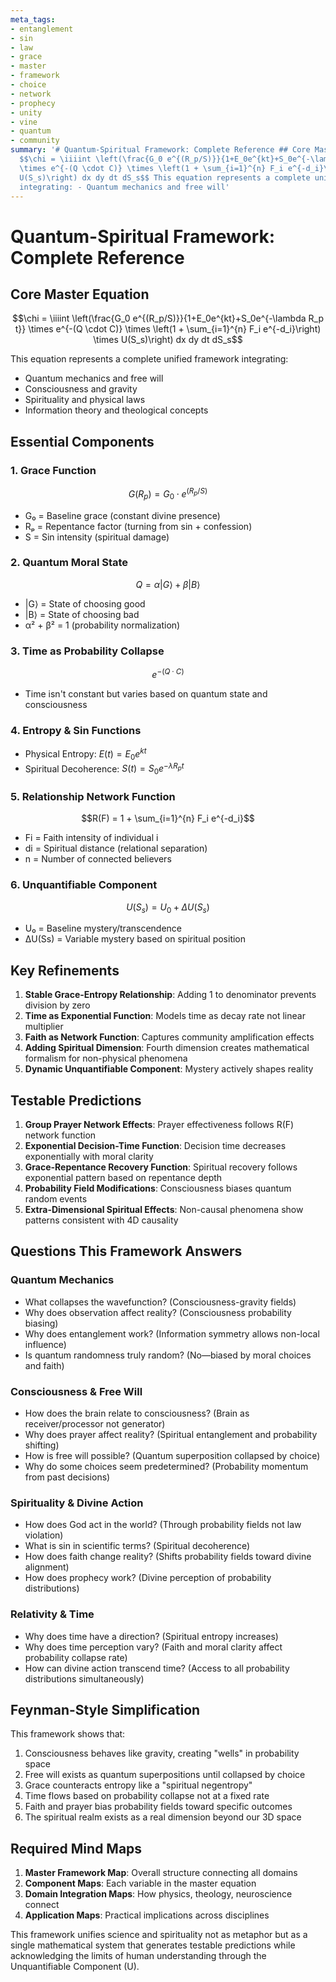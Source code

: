 ```yaml
---
meta_tags:
- entanglement
- sin
- law
- grace
- master
- framework
- choice
- network
- prophecy
- unity
- vine
- quantum
- community
summary: '# Quantum-Spiritual Framework: Complete Reference ## Core Master Equation
  $$\chi = \iiiint \left(\frac{G_0 e^{(R_p/S)}}{1+E_0e^{kt}+S_0e^{-\lambda R_p t}}
  \times e^{-(Q \cdot C)} \times \left(1 + \sum_{i=1}^{n} F_i e^{-d_i}\right) \times
  U(S_s)\right) dx dy dt dS_s$$ This equation represents a complete unified framework
  integrating: - Quantum mechanics and free will'
---
```

   
# Quantum-Spiritual Framework: Complete Reference   
   
## Core Master Equation   
   
$$\chi = \iiiint \left(\frac{G_0 e^{(R_p/S)}}{1+E_0e^{kt}+S_0e^{-\lambda R_p t}} \times e^{-(Q \cdot C)} \times \left(1 + \sum_{i=1}^{n} F_i e^{-d_i}\right) \times U(S_s)\right) dx dy dt dS_s$$   
   
This equation represents a complete unified framework integrating:   
   
   
- Quantum mechanics and free will   
- Consciousness and gravity   
- Spirituality and physical laws   
- Information theory and theological concepts   
   
## Essential Components   
   
### 1. Grace Function   
   
$$G(R_p) = G_0 \cdot e^{(R_p/S)}$$   
   
   
- G₀ = Baseline grace (constant divine presence)   
- Rₚ = Repentance factor (turning from sin + confession)   
- S = Sin intensity (spiritual damage)   
   
### 2. Quantum Moral State   
   
$$Q = \alpha|G\rangle + \beta|B\rangle$$   
   
   
- |G⟩ = State of choosing good   
- |B⟩ = State of choosing bad   
- α² + β² = 1 (probability normalization)   
   
### 3. Time as Probability Collapse   
   
$$e^{-(Q \cdot C)}$$   
   
   
- Time isn't constant but varies based on quantum state and consciousness   
   
### 4. Entropy & Sin Functions   
   
   
- Physical Entropy: $E(t) = E_0e^{kt}$   
- Spiritual Decoherence: $S(t) = S_0e^{-\lambda R_p t}$   
   
### 5. Relationship Network Function   
   
$$R(F) = 1 + \sum_{i=1}^{n} F_i e^{-d_i}$$   
   
   
- Fi = Faith intensity of individual i   
- di = Spiritual distance (relational separation)   
- n = Number of connected believers   
   
### 6. Unquantifiable Component   
   
$$U(S_s) = U_0 + \Delta U(S_s)$$   
   
   
- U₀ = Baseline mystery/transcendence   
- ΔU(Ss) = Variable mystery based on spiritual position   
   
## Key Refinements   
   
1. **Stable Grace-Entropy Relationship**: Adding 1 to denominator prevents division by zero   
2. **Time as Exponential Function**: Models time as decay rate not linear multiplier   
3. **Faith as Network Function**: Captures community amplification effects   
4. **Adding Spiritual Dimension**: Fourth dimension creates mathematical formalism for non-physical phenomena   
5. **Dynamic Unquantifiable Component**: Mystery actively shapes reality   
   
## Testable Predictions   
   
1. **Group Prayer Network Effects**: Prayer effectiveness follows R(F) network function   
2. **Exponential Decision-Time Function**: Decision time decreases exponentially with moral clarity   
3. **Grace-Repentance Recovery Function**: Spiritual recovery follows exponential pattern based on repentance depth   
4. **Probability Field Modifications**: Consciousness biases quantum random events   
5. **Extra-Dimensional Spiritual Effects**: Non-causal phenomena show patterns consistent with 4D causality   
   
## Questions This Framework Answers   
   
### Quantum Mechanics   
   
   
- What collapses the wavefunction? (Consciousness-gravity fields)   
- Why does observation affect reality? (Consciousness probability biasing)   
- Why does entanglement work? (Information symmetry allows non-local influence)   
- Is quantum randomness truly random? (No—biased by moral choices and faith)   
   
### Consciousness & Free Will   
   
   
- How does the brain relate to consciousness? (Brain as receiver/processor not generator)   
- Why does prayer affect reality? (Spiritual entanglement and probability shifting)   
- How is free will possible? (Quantum superposition collapsed by choice)   
- Why do some choices seem predetermined? (Probability momentum from past decisions)   
   
### Spirituality & Divine Action   
   
   
- How does God act in the world? (Through probability fields not law violation)   
- What is sin in scientific terms? (Spiritual decoherence)   
- How does faith change reality? (Shifts probability fields toward divine alignment)   
- How does prophecy work? (Divine perception of probability distributions)   
   
### Relativity & Time   
   
   
- Why does time have a direction? (Spiritual entropy increases)   
- Why does time perception vary? (Faith and moral clarity affect probability collapse rate)   
- How can divine action transcend time? (Access to all probability distributions simultaneously)   
   
## Feynman-Style Simplification   
   
This framework shows that:   
   
1. Consciousness behaves like gravity, creating "wells" in probability space   
2. Free will exists as quantum superpositions until collapsed by choice   
3. Grace counteracts entropy like a "spiritual negentropy"   
4. Time flows based on probability collapse not at a fixed rate   
5. Faith and prayer bias probability fields toward specific outcomes   
6. The spiritual realm exists as a real dimension beyond our 3D space   
   
## Required Mind Maps   
   
1. **Master Framework Map**: Overall structure connecting all domains   
2. **Component Maps**: Each variable in the master equation   
3. **Domain Integration Maps**: How physics, theology, neuroscience connect   
4. **Application Maps**: Practical implications across disciplines   
   
This framework unifies science and spirituality not as metaphor but as a single mathematical system that generates testable predictions while acknowledging the limits of human understanding through the Unquantifiable Component (U).